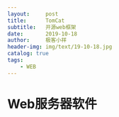 ```yaml
---
layout:     post                   
title:      TomCat
subtitle:   开源web框架               
date:       2019-10-18               
author:     极客小祥                      
header-img: img/text/19-10-18.jpg   
catalog: true              
tags:                                
    - WEB
---
```


# Web服务器软件
